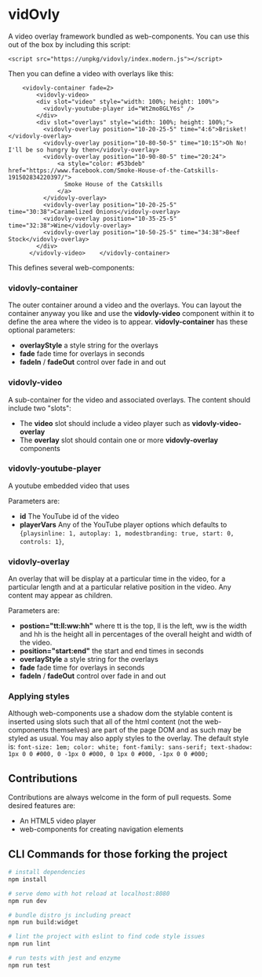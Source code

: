 # vidOvly

A video overlay framework bundled as web-components.  You can use this out of the box by including this script:

```
<script src="https://unpkg/vidovly/index.modern.js"></script>
```

Then you can define a video with overlays like this:

```
    <vidovly-container fade=2>
        <vidovly-video>
        <div slot="video" style="width: 100%; height: 100%">
          <vidovly-youtube-player id="Wt2mo8GLY6s" />
        </div>
        <div slot="overlays" style="width: 100%; height: 100%;">
          <vidovly-overlay position="10-20-25-5" time="4:6">Brisket!</vidovly-overlay>
          <vidovly-overlay position="10-80-50-5" time="10:15">Oh No! I'll be so hungry by then</vidovly-overlay>
          <vidovly-overlay position="10-90-80-5" time="20:24">
              <a style="color: #53bdeb" href="https://www.facebook.com/Smoke-House-of-the-Catskills-191502834220397/">
                Smoke House of the Catskills
              </a>
          </vidovly-overlay>
          <vidovly-overlay position="10-20-25-5" time="30:38">Caramelized Onions</vidovly-overlay>
          <vidovly-overlay position="10-35-25-5" time="32:38">Wine</vidovly-overlay>
          <vidovly-overlay position="10-50-25-5" time="34:38">Beef Stock</vidovly-overlay>
        </div>
      </vidovly-video>    </vidovly-container>
```

This defines several web-components:

### vidovly-container
The outer container around a video and the overlays. You can layout the container anyway you like and use the **vidovly-video** component within it to define the area where the video is to appear. **vidovly-container** has these optional parameters:
* **overlayStyle** a style string for the overlays
* **fade** fade time for overlays in seconds
* **fadeIn** / **fadeOut** control over fade in and out

### vidovly-video

A sub-container for the video and associated overlays.  The content should include two "slots":
* The **video** slot should include a video player such as **vidovly-video-overlay**
* The **overlay** slot should contain one or more **vidovly-overlay** components

### vidovly-youtube-player
A youtube embedded video that uses 

Parameters are:

* **id** The YouTube id of the video
* **playerVars** Any of the YouTube player options which defaults to ```{playsinline: 1, autoplay: 1, modestbranding: true, start: 0, controls: 1}```,

### vidovly-overlay
An overlay that will be display at a particular time in the video, for a particular length and at a particular relative position in the video.  Any content may appear as children.

Parameters are:
* **postion="tt:ll:ww:hh"** where tt is the top, ll is the left, ww is the width and hh is the height all in percentages of the overall height and width of the video.
* **position="start:end"** the start and end times in seconds
* **overlayStyle** a style string for the overlays
* **fade** fade time for overlays in seconds
* **fadeIn** / **fadeOut** control over fade in and out

### Applying styles
Although web-components use a shadow dom the stylable content is inserted using slots such that all of the html content (not the web-components themselves) are part of the page DOM and as such may be styled as usual.  You may also apply styles to the overlay.  The default style is:
```font-size: 1em; color: white; font-family: sans-serif; text-shadow: 1px 0 0 #000, 0 -1px 0 #000, 0 1px 0 #000, -1px 0 0 #000;```

## Contributions

Contributions are always welcome in the form of pull requests.   Some desired features are:
* An HTML5 video player
* web-components for creating navigation elements



## CLI Commands for those forking the project

``` bash
# install dependencies
npm install

# serve demo with hot reload at localhost:8080
npm run dev

# bundle distro js including preact
npm run build:widget

# lint the project with eslint to find code style issues
npm run lint

# run tests with jest and enzyme
npm run test
```
